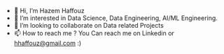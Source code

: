 - 👋 Hi, I’m Hazem Haffouz
- 👀 I’m interested in Data Science, Data Engineering, AI/ML Engineering.
- 💞️ I’m looking to collaborate on Data related Projects
- 📫 How to reach me ? You Can reach me on Linkedin or hhaffouz@gmail.com :)

<!---
HazemHaff/HazemHaff is a ✨ special ✨ repository because its `README.md` (this file) appears on your GitHub profile.
You can click the Preview link to take a look at your changes.
--->
